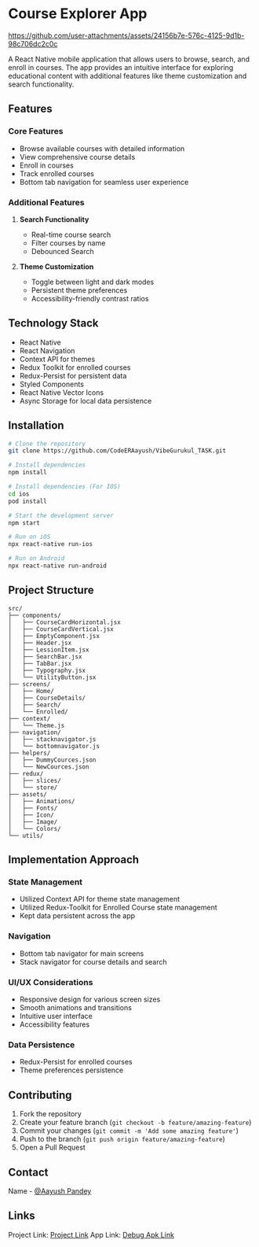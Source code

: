# Course Explorer App

https://github.com/user-attachments/assets/24156b7e-576c-4125-9d1b-98c706dc2c0c



A React Native mobile application that allows users to browse, search, and enroll in courses. The app provides an intuitive interface for exploring educational content with additional features like theme customization and search functionality.

## Features

### Core Features
- Browse available courses with detailed information
- View comprehensive course details
- Enroll in courses
- Track enrolled courses
- Bottom tab navigation for seamless user experience

### Additional Features
1. **Search Functionality**
   - Real-time course search
   - Filter courses by name 
   - Debounced Search

2. **Theme Customization**
   - Toggle between light and dark modes
   - Persistent theme preferences
   - Accessibility-friendly contrast ratios

## Technology Stack

- React Native
- React Navigation
- Context API for themes
- Redux Toolkit for enrolled courses
- Redux-Persist for persistent data
- Styled Components
- React Native Vector Icons
- Async Storage for local data persistence

## Installation

```bash
# Clone the repository
git clone https://github.com/CodeERAayush/VibeGurukul_TASK.git

# Install dependencies
npm install

# Install dependencies (For IOS)
cd ios
pod install

# Start the development server
npm start

# Run on iOS
npx react-native run-ios

# Run on Android
npx react-native run-android
```

## Project Structure

```
src/
├── components/
│   ├── CourseCardHorizontal.jsx
│   ├── CourseCardVertical.jsx
│   ├── EmptyComponent.jsx
│   ├── Header.jsx
│   ├── LessionItem.jsx
│   ├── SearchBar.jsx
│   ├── TabBar.jsx
│   ├── Typography.jsx
│   └── UtilityButton.jsx
├── screens/
│   ├── Home/
│   ├── CourseDetails/
│   ├── Search/
│   └── Enrolled/
├── context/
│   └── Theme.js
├── navigation/
│   ├── stacknavigator.js
│   └── bottomnavigator.js
├── helpers/
│   ├── DummyCources.json
│   └── NewCources.json
├── redux/
│   ├── slices/
│   └── store/
├── assets/
│   ├── Animations/
│   ├── Fonts/
│   ├── Icon/
│   ├── Image/
│   └── Colors/
└── utils/
```

## Implementation Approach

### State Management
- Utilized Context API for theme state management 
- Utilized Redux-Toolkit for Enrolled Course state management 
- Kept data persistent across the app 

### Navigation
- Bottom tab navigator for main screens
- Stack navigator for course details and search

### UI/UX Considerations
- Responsive design for various screen sizes
- Smooth animations and transitions
- Intuitive user interface
- Accessibility features

### Data Persistence
- Redux-Persist for enrolled courses
- Theme preferences persistence


## Contributing

1. Fork the repository
2. Create your feature branch (`git checkout -b feature/amazing-feature`)
3. Commit your changes (`git commit -m 'Add some amazing feature'`)
4. Push to the branch (`git push origin feature/amazing-feature`)
5. Open a Pull Request


## Contact

Name - [@Aayush Pandey](https://www.linkedin.com/in/aayush-pandey-a8b65b203/)

## Links

Project Link: [Project Link](https://github.com/CodeERAayush/VibeGurukul_TASK)
App Link: [Debug Apk Link](https://drive.google.com/file/d/1XF0bJVSpyjoIYcAKfoMAhikgeYMVNwRG/view?usp=sharing)
